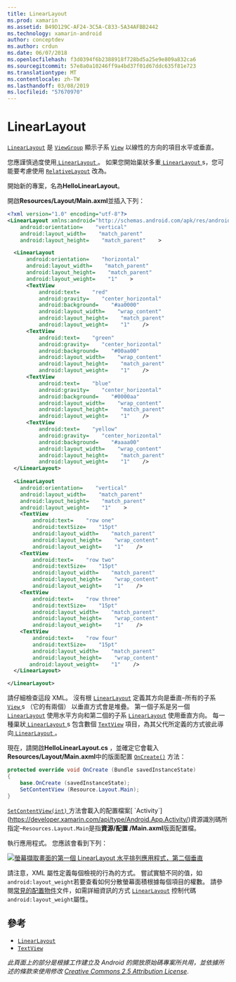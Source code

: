 ```yaml
---
title: LinearLayout
ms.prod: xamarin
ms.assetid: B49D129C-AF24-3C5A-C833-5A34AFBB2442
ms.technology: xamarin-android
author: conceptdev
ms.author: crdun
ms.date: 06/07/2018
ms.openlocfilehash: f3d0394f6b2388918f728bd5a25e9e809a832ca6
ms.sourcegitcommit: 57e8a0a10246ff9a4bd37f01d67ddc635f81e723
ms.translationtype: MT
ms.contentlocale: zh-TW
ms.lasthandoff: 03/08/2019
ms.locfileid: "57670970"
---
```

# <a name="linearlayout"></a>LinearLayout

[`LinearLayout`](https://developer.xamarin.com/api/type/Android.Widget.LinearLayout/) 是 [`ViewGroup`](https://developer.xamarin.com/api/type/Android.Views.ViewGroup/)
顯示子系 [`View`](https://developer.xamarin.com/api/type/Android.Views.View/)
以線性的方向的項目水平或垂直。

您應謹慎過度使用[ `LinearLayout` ](https://developer.xamarin.com/api/type/Android.Widget.LinearLayout/)。
如果您開始巢狀多重[ `LinearLayout` ](https://developer.xamarin.com/api/type/Android.Widget.LinearLayout/)s，您可能要考慮使用 [`RelativeLayout`](https://developer.xamarin.com/api/type/Android.Widget.RelativeLayout/)
改為。

開始新的專案，名為**HelloLinearLayout**。

開啟**Resources/Layout/Main.axml**並插入下列：

```xml
<?xml version="1.0" encoding="utf-8"?>
<LinearLayout xmlns:android="http://schemas.android.com/apk/res/android"
    android:orientation=    "vertical"
    android:layout_width=    "match_parent"
    android:layout_height=    "match_parent"    >

  <LinearLayout
      android:orientation=    "horizontal"
      android:layout_width=    "match_parent"
      android:layout_height=    "match_parent"
      android:layout_weight=    "1"    >
      <TextView
          android:text=    "red"
          android:gravity=    "center_horizontal"
          android:background=    "#aa0000"
          android:layout_width=    "wrap_content"
          android:layout_height=    "match_parent"
          android:layout_weight=    "1"    />
      <TextView
          android:text=    "green"
          android:gravity=    "center_horizontal"
          android:background=    "#00aa00"
          android:layout_width=    "wrap_content"
          android:layout_height=    "match_parent"
          android:layout_weight=    "1"    />
      <TextView
          android:text=    "blue"
          android:gravity=    "center_horizontal"
          android:background=    "#0000aa"
          android:layout_width=    "wrap_content"
          android:layout_height=    "match_parent"
          android:layout_weight=    "1"    />
      <TextView
          android:text=    "yellow"
          android:gravity=    "center_horizontal"
          android:background=    "#aaaa00"
          android:layout_width=    "wrap_content"
          android:layout_height=    "match_parent"
          android:layout_weight=    "1"    />
  </LinearLayout>
        
  <LinearLayout
    android:orientation=    "vertical"
    android:layout_width=    "match_parent"
    android:layout_height=    "match_parent"
    android:layout_weight=    "1"    >
    <TextView
        android:text=    "row one"
        android:textSize=    "15pt"
        android:layout_width=    "match_parent"
        android:layout_height=    "wrap_content"
        android:layout_weight=    "1"    />
    <TextView
        android:text=    "row two"
        android:textSize=    "15pt"
        android:layout_width=    "match_parent"
        android:layout_height=    "wrap_content"
        android:layout_weight=    "1"    />
    <TextView
        android:text=    "row three"
        android:textSize=    "15pt"
        android:layout_width=    "match_parent"
        android:layout_height=    "wrap_content"
        android:layout_weight=    "1"    />
    <TextView
        android:text=    "row four"
        android:textSize=    "15pt"
        android:layout_width=    "match_parent"
        android:layout_height=    "wrap_content"
       android:layout_weight=    "1"    />
  </LinearLayout>

</LinearLayout>
```

請仔細檢查這段 XML。 沒有根 [`LinearLayout`](https://developer.xamarin.com/api/type/Android.Widget.LinearLayout/)
定義其方向是垂直&ndash;所有的子系[ `View` ](https://developer.xamarin.com/api/type/Android.Views.View/)s （它的有兩個） 以垂直方式會是堆疊。 第一個子系是另一個 [`LinearLayout`](https://developer.xamarin.com/api/type/Android.Widget.LinearLayout/)
使用水平方向和第二個的子系 [`LinearLayout`](https://developer.xamarin.com/api/type/Android.Widget.LinearLayout/)
使用垂直方向。 每一種巢狀[ `LinearLayout` ](https://developer.xamarin.com/api/type/Android.Widget.LinearLayout/)s 包含數個 [`TextView`](https://developer.xamarin.com/api/type/Android.Widget.TextView/)
項目，為其父代所定義的方式彼此導向[ `LinearLayout` ](https://developer.xamarin.com/api/type/Android.Widget.LinearLayout/)。

現在，請開啟**HelloLinearLayout.cs** ，並確定它會載入**Resources/Layout/Main.axml**中的版面配置 [`OnCreate()`](https://developer.xamarin.com/api/member/Android.App.Activity.OnCreate/p/Android.OS.Bundle/)
方法：

```csharp
protected override void OnCreate (Bundle savedInstanceState)
{
    base.OnCreate (savedInstanceState);
    SetContentView (Resource.Layout.Main);
}
```

[ `SetContentView(int)` ](https://developer.xamarin.com/api/member/Android.App.Activity.SetContentView/(System.Int32))方法會載入的配置檔案[ `Activity`](https://developer.xamarin.com/api/type/Android.App.Activity/)資源識別碼所指定&ndash;`Resources.Layout.Main`是指**資源/配置 /Main.axml**版面配置檔。

執行應用程式。 您應該會看到下列：

[![螢幕擷取畫面的第一個 LinearLayout 水平排列應用程式，第二個垂直](linear-layout-images/helloviews1.png)](linear-layout-images/helloviews1.png#lightbox)

請注意，XML 屬性定義每個檢視的行為的方式。 嘗試實驗不同的值，如`android:layout_weight`若要查看如何分散螢幕面積根據每個項目的權數。 請參閱[常見的配置物件](https://developer.android.com/guide/topics/ui/declaring-layout.html)文件，如需詳細資訊的方式 [`LinearLayout`](https://developer.xamarin.com/api/type/Android.Widget.LinearLayout/)
控制代碼`android:layout_weight`屬性。


## <a name="references"></a>參考

-   [`LinearLayout`](https://developer.xamarin.com/api/type/Android.Widget.LinearLayout/) 
-   [`TextView`](https://developer.xamarin.com/api/type/Android.Widget.TextView/) 

*此頁面上的部分是根據工作建立及 Android 的開放原始碼專案所共用，並依據所述的條款來使用修改*
[*Creative Commons 2.5 Attribution License*](http://creativecommons.org/licenses/by/2.5/).

